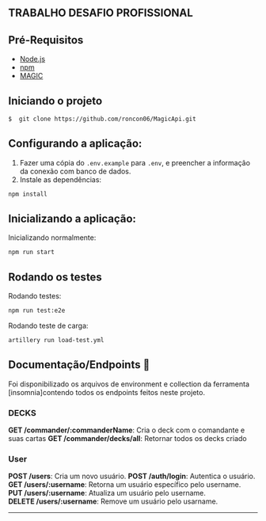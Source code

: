 ## TRABALHO DESAFIO PROFISSIONAL

## Pré-Requisitos
- [Node.js](https://nodejs.org/)
- [npm](https://www.npmjs.com/)
- [MAGIC](https://api.magicthegathering.io/v1) 

## Iniciando o projeto

```bash
$  git clone https://github.com/roncon06/MagicApi.git
```  

## Configurando a aplicação:
1. Fazer uma cópia do `.env.example` para `.env`, e preencher a informação da conexão com banco de dados.
2. Instale as dependências: 
```bash 
npm install
```

## Inicializando a aplicação:

Inicializando normalmente: 
```bash
npm run start
```

## Rodando os testes
Rodando testes: 
```bash
npm run test:e2e
```
Rodando teste de carga:
```bash
artillery run load-test.yml

```

## Documentação/Endpoints 📰

Foi disponibilizado os arquivos de environment e collection da ferramenta [insomnia]contendo todos os endpoints feitos neste projeto.






### DECKS

**GET /commander/:commanderName**: Cria o deck com o comandante e suas cartas
**GET /commander/decks/all**: Retornar todos os decks criado

### User

**POST /users**: Cria um novo usuário.
**POST /auth/login**: Autentica o usuário.  
**GET /users/:username**: Retorna um usuário específico pelo username.  
**PUT /users/:username**: Atualiza um usuário pelo username.  
**DELETE /users/:username**: Remove um usuário pelo usarname.

---
